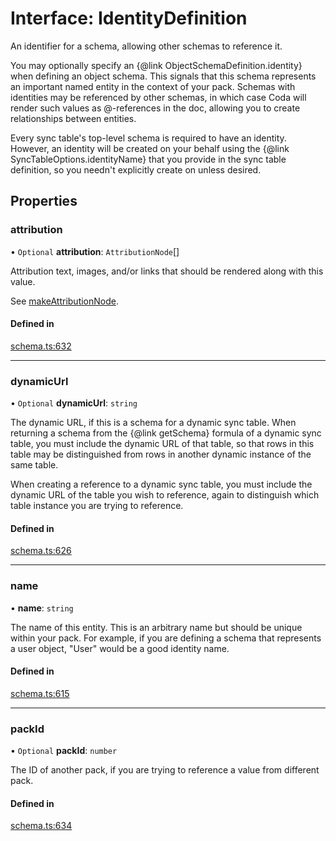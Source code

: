 # Interface: IdentityDefinition

An identifier for a schema, allowing other schemas to reference it.

You may optionally specify an {@link ObjectSchemaDefinition.identity} when defining an object schema.
This signals that this schema represents an important named entity in the context of your pack.
Schemas with identities may be referenced by other schemas, in which case Coda
will render such values as @-references in the doc, allowing you to create relationships
between entities.

Every sync table's top-level schema is required to have an identity. However, an identity
will be created on your behalf using the {@link SyncTableOptions.identityName} that you provide in the sync
table definition, so you needn't explicitly create on unless desired.

## Properties

### attribution

• `Optional` **attribution**: `AttributionNode`[]

Attribution text, images, and/or links that should be rendered along with this value.

See [makeAttributionNode](../functions/makeAttributionNode.md).

#### Defined in

[schema.ts:632](https://github.com/coda/packs-sdk/blob/main/schema.ts#L632)

___

### dynamicUrl

• `Optional` **dynamicUrl**: `string`

The dynamic URL, if this is a schema for a dynamic sync table. When returning a schema from the {@link getSchema}
formula of a dynamic sync table, you must include the dynamic URL of that table, so that rows
in this table may be distinguished from rows in another dynamic instance of the same table.

When creating a reference to a dynamic sync table, you must include the dynamic URL of the table
you wish to reference, again to distinguish which table instance you are trying to reference.

#### Defined in

[schema.ts:626](https://github.com/coda/packs-sdk/blob/main/schema.ts#L626)

___

### name

• **name**: `string`

The name of this entity. This is an arbitrary name but should be unique within your pack.
For example, if you are defining a schema that represents a user object, "User" would be a good identity name.

#### Defined in

[schema.ts:615](https://github.com/coda/packs-sdk/blob/main/schema.ts#L615)

___

### packId

• `Optional` **packId**: `number`

The ID of another pack, if you are trying to reference a value from different pack.

#### Defined in

[schema.ts:634](https://github.com/coda/packs-sdk/blob/main/schema.ts#L634)
